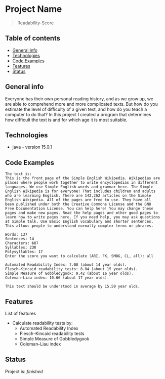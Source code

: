 # Project Name
> Readability-Score

## Table of contents
* [General info](#general-info)
* [Technologies](#technologies)
* [Code Examples](#code-examples)
* [Features](#features)
* [Status](#status)

## General info
Everyone has their own personal reading history, and as we grow up, we are able to comprehend more and more complicated texts. But how do you estimate the level of difficulty of a given text, and how do you teach a computer to do that? In this project I created a program that determines how difficult the text is and for which age it is most suitable.

## Technologies
* java - version 15.0.1

## Code Examples
```
The text is:
This is the front page of the Simple English Wikipedia. Wikipedias are places where people work together to write encyclopedias in different languages. We use Simple English words and grammar here. The Simple English Wikipedia is for everyone! That includes children and adults who are learning English. There are 142,262 articles on the Simple English Wikipedia. All of the pages are free to use. They have all been published under both the Creative Commons License and the GNU Free Documentation License. You can help here! You may change these pages and make new pages. Read the help pages and other good pages to learn how to write pages here. If you need help, you may ask questions at Simple talk. Use Basic English vocabulary and shorter sentences. This allows people to understand normally complex terms or phrases.

Words: 137
Sentences: 14
Characters: 687
Syllables: 230
Polysyllables: 17
Enter the score you want to calculate (ARI, FK, SMOG, CL, all): all

Automated Readability Index: 7.08 (about 14 year olds).
Flesch–Kincaid readability tests: 8.04 (about 15 year olds).
Simple Measure of Gobbledygook: 9.42 (about 16 year olds).
Coleman–Liau index: 10.66 (about 17 year olds).

This text should be understood in average by 15.50 year olds.
```
## Features
List of features
* Calculate readability tests by:
    * Automated Readability Index
    * Flesch–Kincaid readability tests
    * Simple Measure of Gobbledygook
    * Coleman–Liau index

## Status
Project is: _finished_
